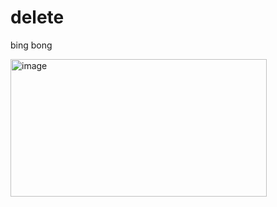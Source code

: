 # delete


bing bong

<img width="410" height="220" alt="image" src="https://github.com/user-attachments/assets/d73c9c51-9d9d-43b6-a4e1-c82464b1d95b" />
